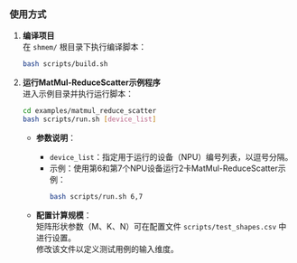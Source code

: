 ### 使用方式

1. **编译项目**  
   在 `shmem/` 根目录下执行编译脚本：
   ```bash
   bash scripts/build.sh
   ```

2. **运行MatMul-ReduceScatter示例程序**  
   进入示例目录并执行运行脚本：
   ```bash
   cd examples/matmul_reduce_scatter
   bash scripts/run.sh [device_list]
   ```

   - **参数说明**：
     - `device_list`：指定用于运行的设备（NPU）编号列表，以逗号分隔。
     - 示例：使用第6和第7个NPU设备运行2卡MatMul-ReduceScatter示例：
       ```bash
       bash scripts/run.sh 6,7
       ```

   - **配置计算规模**：  
     矩阵形状参数（M、K、N）可在配置文件 `scripts/test_shapes.csv` 中进行设置。  
     修改该文件以定义测试用例的输入维度。
